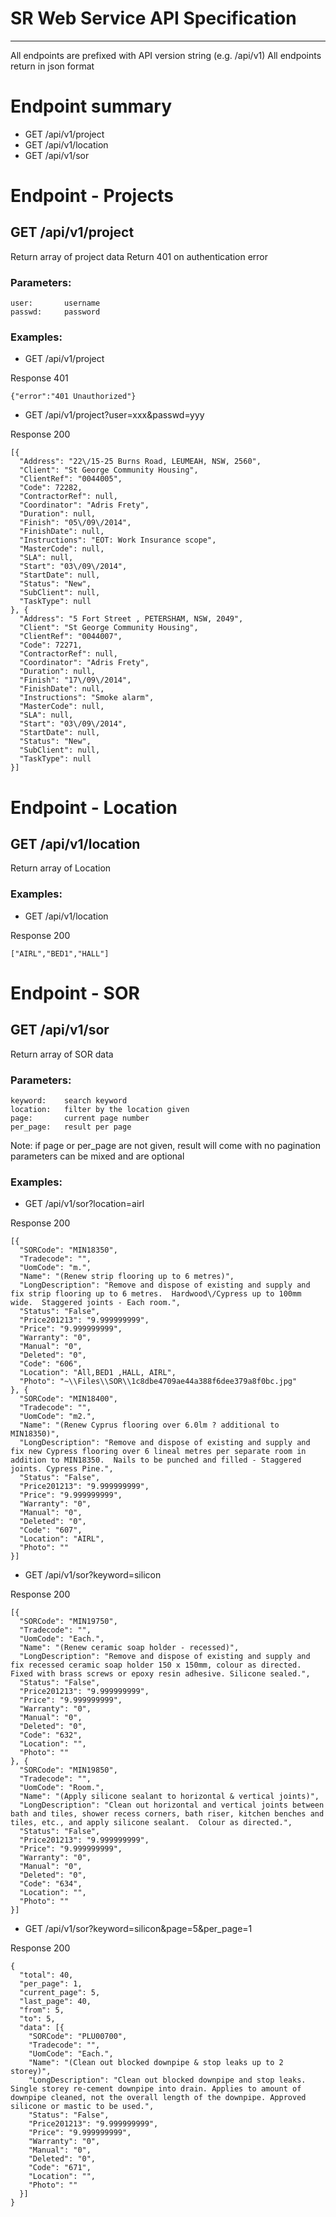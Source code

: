 # SR Web Service API Specification
----

All endpoints are prefixed with API version string (e.g.  /api/v1)
All endpoints return in json format

# Endpoint summary

* GET /api/v1/project
* GET /api/v1/location
* GET /api/v1/sor


# Endpoint - Projects

## GET /api/v1/project

Return array of project data
Return 401 on authentication error


### Parameters:

    user:       username
    passwd:     password

### Examples:

* GET /api/v1/project

Response 401
```
{"error":"401 Unauthorized"}
```

* GET /api/v1/project?user=xxx&passwd=yyy

Response 200
```
[{
  "Address": "22\/15-25 Burns Road, LEUMEAH, NSW, 2560",
  "Client": "St George Community Housing",
  "ClientRef": "0044005",
  "Code": 72282,
  "ContractorRef": null,
  "Coordinator": "Adris Frety",
  "Duration": null,
  "Finish": "05\/09\/2014",
  "FinishDate": null,
  "Instructions": "EOT: Work Insurance scope",
  "MasterCode": null,
  "SLA": null,
  "Start": "03\/09\/2014",
  "StartDate": null,
  "Status": "New",
  "SubClient": null,
  "TaskType": null
}, {
  "Address": "5 Fort Street , PETERSHAM, NSW, 2049",
  "Client": "St George Community Housing",
  "ClientRef": "0044007",
  "Code": 72271,
  "ContractorRef": null,
  "Coordinator": "Adris Frety",
  "Duration": null,
  "Finish": "17\/09\/2014",
  "FinishDate": null,
  "Instructions": "Smoke alarm",
  "MasterCode": null,
  "SLA": null,
  "Start": "03\/09\/2014",
  "StartDate": null,
  "Status": "New",
  "SubClient": null,
  "TaskType": null
}]
```

# Endpoint - Location

## GET /api/v1/location

Return array of Location

### Examples:

* GET /api/v1/location

Response 200
```
["AIRL","BED1","HALL"]
```


# Endpoint - SOR

## GET  /api/v1/sor

Return array of SOR data

### Parameters:

    keyword:    search keyword
    location:   filter by the location given
    page:       current page number
    per_page:   result per page

Note: if page or per_page are not given, result will come with no pagination
    parameters can be mixed and are optional

### Examples:

* GET /api/v1/sor?location=airl

Response 200
```
[{
  "SORCode": "MIN18350",
  "Tradecode": "",
  "UomCode": "m.",
  "Name": "(Renew strip flooring up to 6 metres)",
  "LongDescription": "Remove and dispose of existing and supply and fix strip flooring up to 6 metres.  Hardwood\/Cypress up to 100mm wide.  Staggered joints - Each room.",
  "Status": "False",
  "Price201213": "9.999999999",
  "Price": "9.999999999",
  "Warranty": "0",
  "Manual": "0",
  "Deleted": "0",
  "Code": "606",
  "Location": "All,BED1 ,HALL, AIRL",
  "Photo": "~\\Files\\SOR\\1c8dbe4709ae44a388f6dee379a8f0bc.jpg"
}, {
  "SORCode": "MIN18400",
  "Tradecode": "",
  "UomCode": "m2.",
  "Name": "(Renew Cyprus flooring over 6.0lm ? additional to MIN18350)",
  "LongDescription": "Remove and dispose of existing and supply and fix new Cypress flooring over 6 lineal metres per separate room in addition to MIN18350.  Nails to be punched and filled - Staggered joints. Cypress Pine.",
  "Status": "False",
  "Price201213": "9.999999999",
  "Price": "9.999999999",
  "Warranty": "0",
  "Manual": "0",
  "Deleted": "0",
  "Code": "607",
  "Location": "AIRL",
  "Photo": ""
}]

```


* GET /api/v1/sor?keyword=silicon

Response 200
```
[{
  "SORCode": "MIN19750",
  "Tradecode": "",
  "UomCode": "Each.",
  "Name": "(Renew ceramic soap holder - recessed)",
  "LongDescription": "Remove and dispose of existing and supply and fix recessed ceramic soap holder 150 x 150mm, colour as directed.  Fixed with brass screws or epoxy resin adhesive. Silicone sealed.",
  "Status": "False",
  "Price201213": "9.999999999",
  "Price": "9.999999999",
  "Warranty": "0",
  "Manual": "0",
  "Deleted": "0",
  "Code": "632",
  "Location": "",
  "Photo": ""
}, {
  "SORCode": "MIN19850",
  "Tradecode": "",
  "UomCode": "Room.",
  "Name": "(Apply silicone sealant to horizontal & vertical joints)",
  "LongDescription": "Clean out horizontal and vertical joints between bath and tiles, shower recess corners, bath riser, kitchen benches and tiles, etc., and apply silicone sealant.  Colour as directed.",
  "Status": "False",
  "Price201213": "9.999999999",
  "Price": "9.999999999",
  "Warranty": "0",
  "Manual": "0",
  "Deleted": "0",
  "Code": "634",
  "Location": "",
  "Photo": ""
}]
```

* GET /api/v1/sor?keyword=silicon&page=5&per_page=1

Response 200
```
{
  "total": 40,
  "per_page": 1,
  "current_page": 5,
  "last_page": 40,
  "from": 5,
  "to": 5,
  "data": [{
    "SORCode": "PLU00700",
    "Tradecode": "",
    "UomCode": "Each.",
    "Name": "(Clean out blocked downpipe & stop leaks up to 2 storey)",
    "LongDescription": "Clean out blocked downpipe and stop leaks. Single storey re-cement downpipe into drain. Applies to amount of downpipe cleaned, not the overall length of the downpipe. Approved silicone or mastic to be used.",
    "Status": "False",
    "Price201213": "9.999999999",
    "Price": "9.999999999",
    "Warranty": "0",
    "Manual": "0",
    "Deleted": "0",
    "Code": "671",
    "Location": "",
    "Photo": ""
  }]
}
```
